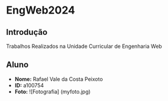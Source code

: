 # EngWeb2024

## Introdução
Trabalhos Realizados na Unidade Curricular de Engenharia Web

## Aluno

- **Nome:** Rafael Vale da Costa Peixoto
- **ID:** a100754
- **Foto:** ![Fotografia] (myfoto.jpg)
